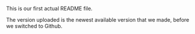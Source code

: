 This is our first actual README file.

The version uploaded is the newest available version that we made, before we
switched to Github.

